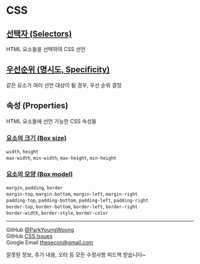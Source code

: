 # CSS

## [선택자 (Selectors)](https://github.com/ParkYoungWoong/CSS/blob/master/css_selectors.md)

HTML 요소들을 선택하여 CSS 선언

## [우선순위 (명시도, Specificity)](https://github.com/ParkYoungWoong/CSS/blob/master/css_specificity.md)

같은 요소가 여러 선언 대상이 될 경우, 우선 순위 결정

## 속성 (Properties)

HTML 요소들에 선언 가능한 CSS 속성들

### [요소의 크기 (Box size)](https://github.com/ParkYoungWoong/CSS/blob/master/properties/box_size.md)

`width`, `height`  
`max-width`, `min-width`, `max-height`, `min-height`

### [요소의 모양 (Box model)](https://github.com/ParkYoungWoong/CSS/blob/master/properties/box_model.md)

`margin`, `padding`, `border`  
`margin-top`, `margin-bottom`, `margin-left`, `margin-right`  
`padding-top`, `padding-bottom`, `padding-left`, `padding-right`  
`border-top`, `border-bottom`, `border-left`, `border-right`  
`border-width`, `border-style`, `border-color`

---

GitHub [@ParkYoungWoong](https://github.com/ParkYoungWoong)  
GitHub [CSS Issues](https://github.com/ParkYoungWoong/CSS/issues/new)  
Google Email [thesecon@gmail.com](mail.google.com)

잘못된 정보, 추가 내용, 오타 등 모든 수정사항 피드백 받습니다~
